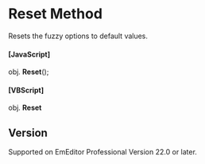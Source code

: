 # Reset Method

Resets the fuzzy options to default values.

#### \[JavaScript\]

obj. **Reset**();

#### \[VBScript\]

obj. **Reset**

## Version

Supported on EmEditor Professional Version 22.0 or later.